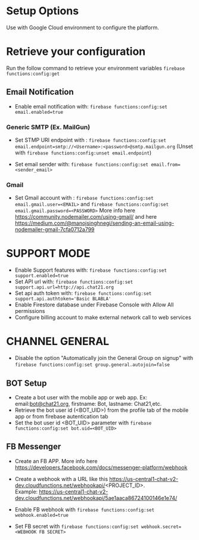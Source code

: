 
# Setup Options
Use with Google Cloud environment to configure the platform.

# Retrieve your configuration
Run the follow command to retrieve your environment variables ```firebase functions:config:get``` 

## Email Notification
* Enable email notification with: ```firebase functions:config:set email.enabled=true```

### Generic SMTP (Ex. MailGun)
* Set STMP URI endpoint with : ```firebase functions:config:set email.endpoint=smtp://<Username>:<password>@smtp.mailgun.org``` 
        (Unset with ```firebase functions:config:unset email.endpoint```)

* Set email sender with: ```firebase functions:config:set email.from=<sender_email>```
### Gmail
* Set Gmail account with  : ```firebase functions:config:set email.gmail.user=<EMAIL>``` and ```firebase functions:config:set email.gmail.password=<PASSWORD>``` More info here https://community.nodemailer.com/using-gmail/ and here https://medium.com/@manojsinghnegi/sending-an-email-using-nodemailer-gmail-7cfa0712a799


# SUPPORT MODE
* Enable Support features with: ```firebase functions:config:set support.enabled=true```
* Set API url with: ```firebase functions:config:set support.api.url=http://api.chat21.org```
* Set api auth token with: ```firebase functions:config:set support.api.authtoken='Basic BLABLA'```
* Enable Firestore database under Firebase Console with Allow All permissions
* Configure billing account to make external network call to web services

# CHANNEL GENERAL

* Disable the option "Automatically join the General Group on signup" with ```firebase functions:config:set group.general.autojoin=false```

## BOT Setup
* Create a bot user with the mobile app or web app. Ex: email:bot@chat21.org, firstname: Bot, lastname: Chat21,etc.
* Retrieve the bot user id (<BOT_UID>) from the profile tab of the mobile app or from firebase autentication tab
* Set the bot user id <BOT_UID> parameter with ```firebase functions:config:set bot.uid=<BOT_UID>```

## FB Messenger
* Create an FB APP. More info here https://developers.facebook.com/docs/messenger-platform/webhook
* Create a webhook with a URL like this https://us-central1-chat-v2-dev.cloudfunctions.net/webhookapi/<PROJECT_ID>.  
    Example: https://us-central1-chat-v2-dev.cloudfunctions.net/webhookapi/5ae1aaca86724100146e1e74/

* Enable FB webhook with ```firebase functions:config:set webhook.enabled=true```
* Set FB secret with ```firebase functions:config:set webhook.secret=<WEBHOOK FB SECRET>```